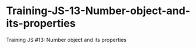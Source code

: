 # Training-JS-13-Number-object-and-its-properties
Training JS #13: Number object and its properties
